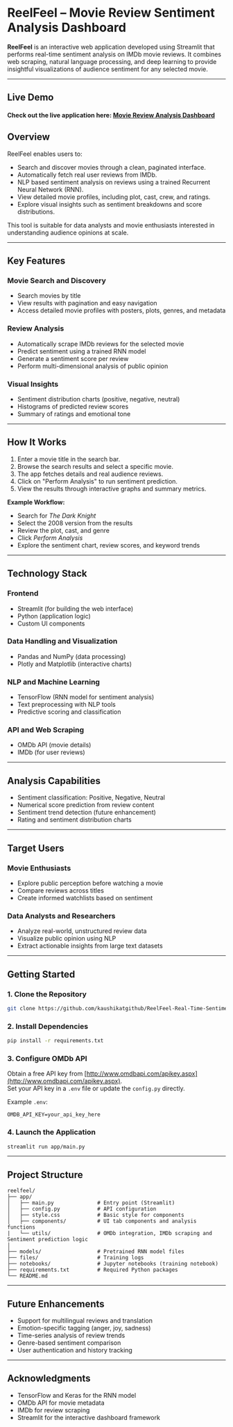 # ReelFeel – Movie Review Sentiment Analysis Dashboard

**ReelFeel** is an interactive web application developed using Streamlit that performs real-time sentiment analysis on IMDb movie reviews. It combines web scraping, natural language processing, and deep learning to provide insightful visualizations of audience sentiment for any selected movie.

---
## Live Demo

#### Check out the live application here: [Movie Review Analysis Dashboard](https://reelfeel-real-time-sentiment-analysis-of-movie-reviews.streamlit.app/)

## Overview

ReelFeel enables users to:

- Search and discover movies through a clean, paginated interface.
- Automatically fetch real user reviews from IMDb.
- NLP based sentiment analysis on reviews using a trained Recurrent Neural Network (RNN).
- View detailed movie profiles, including plot, cast, crew, and ratings.
- Explore visual insights such as sentiment breakdowns and score distributions.

This tool is suitable for data analysts and movie enthusiasts interested in understanding audience opinions at scale.

---

## Key Features

### Movie Search and Discovery

- Search movies by title
- View results with pagination and easy navigation
- Access detailed movie profiles with posters, plots, genres, and metadata

### Review Analysis

- Automatically scrape IMDb reviews for the selected movie
- Predict sentiment using a trained RNN model
- Generate a sentiment score per review
- Perform multi-dimensional analysis of public opinion

### Visual Insights

- Sentiment distribution charts (positive, negative, neutral)
- Histograms of predicted review scores
- Summary of ratings and emotional tone

---

## How It Works

1. Enter a movie title in the search bar.
2. Browse the search results and select a specific movie.
3. The app fetches details and real audience reviews.
4. Click on "Perform Analysis" to run sentiment prediction.
5. View the results through interactive graphs and summary metrics.

**Example Workflow:**

- Search for *The Dark Knight*
- Select the 2008 version from the results
- Review the plot, cast, and genre
- Click *Perform Analysis*
- Explore the sentiment chart, review scores, and keyword trends

---

## Technology Stack

### Frontend

- Streamlit (for building the web interface)
- Python (application logic)
- Custom UI components

### Data Handling and Visualization

- Pandas and NumPy (data processing)
- Plotly and Matplotlib (interactive charts)

### NLP and Machine Learning

- TensorFlow (RNN model for sentiment analysis)
- Text preprocessing with NLP tools
- Predictive scoring and classification

### API and Web Scraping

- OMDb API (movie details)
- IMDb (for user reviews)

---

## Analysis Capabilities

- Sentiment classification: Positive, Negative, Neutral
- Numerical score prediction from review content
- Sentiment trend detection (future enhancement)
- Rating and sentiment distribution charts
---

## Target Users

### Movie Enthusiasts

- Explore public perception before watching a movie
- Compare reviews across titles
- Create informed watchlists based on sentiment

### Data Analysts and Researchers

- Analyze real-world, unstructured review data
- Visualize public opinion using NLP
- Extract actionable insights from large text datasets

---

## Getting Started

### 1. Clone the Repository

```bash
git clone https://github.com/kaushikatgithub/ReelFeel-Real-Time-Sentiment-Analysis-of-Movie-Reviews.git
```

### 2. Install Dependencies

```bash
pip install -r requirements.txt
```

### 3. Configure OMDb API

Obtain a free API key from [http://www.omdbapi.com/apikey.aspx](http://www.omdbapi.com/apikey.aspx).  
Set your API key in a `.env` file or update the `config.py` directly.

Example `.env`:
```
OMDB_API_KEY=your_api_key_here
```

### 4. Launch the Application

```bash
streamlit run app/main.py
```

---

## Project Structure

```
reelfeel/
├── app/
│   ├── main.py              # Entry point (Streamlit)
│   ├── config.py            # API configuration   
│   ├── style.css            # Basic style for components
│   ├── components/          # UI tab components and analysis functions
|   └── utils/               # OMDb integration, IMDb scraping and Sentiment prediction logic
│  
├── models/                  # Pretrained RNN model files
├── files/                   # Training logs
├── notebooks/               # Jupyter notebooks (training notebook)
├── requirements.txt         # Required Python packages
└── README.md
```
---

## Future Enhancements

- Support for multilingual reviews and translation
- Emotion-specific tagging (anger, joy, sadness)
- Time-series analysis of review trends
- Genre-based sentiment comparison
- User authentication and history tracking

---

## Acknowledgments

- TensorFlow and Keras for the RNN model
- OMDb API for movie metadata
- IMDb for review scraping
- Streamlit for the interactive dashboard framework

